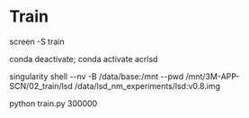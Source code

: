 # Train

screen -S train

conda deactivate; conda activate acrlsd

singularity shell --nv -B /data/base:/mnt --pwd /mnt/3M-APP-SCN/02_train/lsd /data/lsd_nm_experiments/lsd:v0.8.img

python train.py 300000